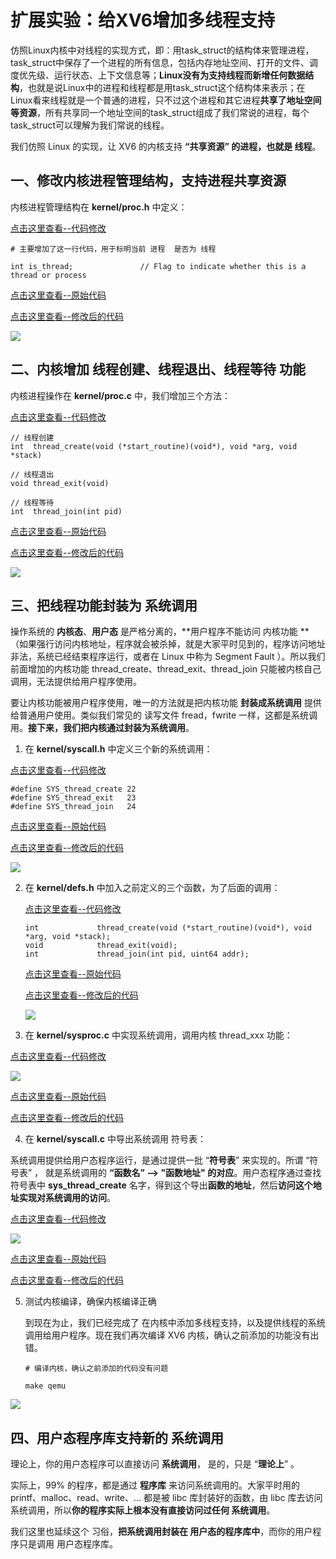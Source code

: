 # 扩展实验：给XV6增加多线程支持



仿照Linux内核中对线程的实现方式，即：用task_struct的结构体来管理进程，task_struct中保存了一个进程的所有信息，包括内存地址空间、打开的文件、调度优先级、运行状态、上下文信息等；**Linux没有为支持线程而新增任何数据结构**，也就是说Linux中的进程和线程都是用task_struct这个结构体来表示；在Linux看来线程就是一个普通的进程，只不过这个进程和其它进程**共享了地址空间等资源**，所有共享同一个地址空间的task_struct组成了我们常说的进程，每个task_struct可以理解为我们常说的线程。

我们仿照 Linux 的实现，让 XV6 的内核支持 **“共享资源” 的进程，也就是 线程**。





## 一、修改内核进程管理结构，支持进程共享资源



内核进程管理结构在 **kernel/proc.h** 中定义：

[点击这里查看--代码修改](https://github.com/hitsz-ids/tutorial/commit/20e7a81d735379c05e70166a813b30ba125e1421#diff-9217aa6c10ce4a80f68f3d335a5aac4ffa587639b1e5053becbdf60db11bc9f1)

```
# 主要增加了这一行代码，用于标明当前 进程  是否为 线程

int is_thread;               // Flag to indicate whether this is a thread or process

```

[点击这里查看--原始代码](https://github.com/hitsz-ids/tutorial/blob/54228d7771fccad72096110d3d3f394c1c8e96fa/Chapter08/XV6/kernel/proc.h) 

[点击这里查看--修改后的代码](https://github.com/hitsz-ids/tutorial/blob/20e7a81d735379c05e70166a813b30ba125e1421/Chapter08/XV6/kernel/proc.h)



![](01.png)





## 二、内核增加 线程创建、线程退出、线程等待  功能



内核进程操作在 **kernel/proc.c** 中，我们增加三个方法：



[点击这里查看--代码修改](https://github.com/hitsz-ids/tutorial/commit/f1bf3caa8dada609c714b331dcdd2cc4abb486ee)

```
// 线程创建
int  thread_create(void (*start_routine)(void*), void *arg, void *stack)

// 线程退出
void thread_exit(void)

// 线程等待
int  thread_join(int pid)

```

[点击这里查看--原始代码](https://github.com/hitsz-ids/tutorial/blob/63696fbb703cc847f22f5125140497c3dd4cd395/Chapter08/XV6/kernel/proc.c)

[点击这里查看--修改后的代码](https://github.com/hitsz-ids/tutorial/blob/76c5864a3ee111812690ce3328cbebe23558b0cb/Chapter08/XV6/kernel/proc.c)



![](02.png)





## 三、把线程功能封装为 系统调用 



操作系统的 **内核态**、**用户态** 是严格分离的，**用户程序不能访问 内核功能 **（如果强行访问内核地址，程序就会被杀掉，就是大家平时见到的，程序访问地址非法，系统已经结束程序运行，或者在 Linux 中称为 Segment Fault ）。所以我们前面增加的内核功能 thread_create、thread_exit、thread_join 只能被内核自己调用，无法提供给用户程序使用。



要让内核功能被用户程序使用，唯一的方法就是把内核功能 **封装成系统调用** 提供给普通用户使用。类似我们常见的 读写文件 fread，fwrite 一样，这都是系统调用。**接下来，我们把内核通过封装为系统调用**。



1. 在 **kernel/syscall.h** 中定义三个新的系统调用：



[点击这里查看--代码修改](https://github.com/hitsz-ids/tutorial/commit/69b53990c887887b41a69a3d63eccd63336970dc)

```
#define SYS_thread_create 22
#define SYS_thread_exit   23
#define SYS_thread_join   24
```

[点击这里查看--原始代码](https://github.com/hitsz-ids/tutorial/blob/952aed940b1992878db44c7b3f8f0baf98b130a9/Chapter08/XV6/kernel/syscall.h)

[点击这里查看--修改后的代码](https://github.com/hitsz-ids/tutorial/blob/69b53990c887887b41a69a3d63eccd63336970dc/Chapter08/XV6/kernel/syscall.h)

![](03.png)





2. 在 **kernel/defs.h** 中加入之前定义的三个函数，为了后面的调用：

   

   [点击这里查看--代码修改](https://github.com/hitsz-ids/tutorial/commit/b2c0325d6ef55fb6372fe8409abd35e5a9fff29b)

   ```
   int             thread_create(void (*start_routine)(void*), void *arg, void *stack);
   void            thread_exit(void);
   int             thread_join(int pid, uint64 addr);
   ```

   

   [点击这里查看--原始代码](https://github.com/hitsz-ids/tutorial/blob/48d0fe8f33fefa766d95811034860427acdd516e/Chapter08/XV6/kernel/defs.h)

   [点击这里查看--修改后的代码](https://github.com/hitsz-ids/tutorial/blob/b2c0325d6ef55fb6372fe8409abd35e5a9fff29b/Chapter08/XV6/kernel/defs.h)

   

   ![](04.png)

   

3. 在 **kernel/sysproc.c** 中实现系统调用，调用内核 thread_xxx 功能：



[点击这里查看--代码修改](https://github.com/hitsz-ids/tutorial/commit/bccae776c5446e245e90bbe5a220ddd1b4c8051b)

![](05.png)



[点击这里查看--原始代码](https://github.com/hitsz-ids/tutorial/blob/1c37ef63c6dab6c40f91a22fbdee5abfa1cf55d5/Chapter08/XV6/kernel/sysproc.c)

[点击这里查看--修改后的代码](https://github.com/hitsz-ids/tutorial/blob/bccae776c5446e245e90bbe5a220ddd1b4c8051b/Chapter08/XV6/kernel/sysproc.c)



4. 在 **kernel/syscall.c** 中导出系统调用 符号表：



系统调用提供给用户态程序运行，是通过提供一批 “**符号表**” 来实现的。所谓 “符号表” ， 就是系统调用的 **“函数名” --> "函数地址" 的对应**。用户态程序通过查找符号表中 **sys_thread_create** 名字，得到这个导出**函数的地址**，然后**访问这个地址实现对系统调用的访问**。



[点击这里查看--代码修改](https://github.com/hitsz-ids/tutorial/commit/2a649c95419b073ddf7b6e5b13fd74f265c9f358)

![](06.png)



[点击这里查看--原始代码](https://github.com/hitsz-ids/tutorial/blob/952aed940b1992878db44c7b3f8f0baf98b130a9/Chapter08/XV6/kernel/syscall.c)

[点击这里查看--修改后的代码](https://github.com/hitsz-ids/tutorial/blob/2a649c95419b073ddf7b6e5b13fd74f265c9f358/Chapter08/XV6/kernel/syscall.c)



5. 测试内核编译，确保内核编译正确

   

   到现在为止，我们已经完成了  在内核中添加多线程支持，以及提供线程的系统调用给用户程序。现在我们再次编译 XV6 内核，确认之前添加的功能没有出错。

   ```
   # 编译内核，确认之前添加的代码没有问题
   
   make qemu
   
   ```

   

![](07.png)





## 四、用户态程序库支持新的 系统调用 

理论上，你的用户态程序可以直接访问 **系统调用**， 是的，只是 “**理论上**” 。



实际上，99% 的程序，都是通过 **程序库** 来访问系统调用的。大家平时用的 printf、malloc、read、write、... 都是被 libc 库封装好的函数，由 libc 库去访问  系统调用，所以**你的程序实际上根本没有直接访问过任何 系统调用**。



我们这里也延续这个 习俗，**把系统调用封装在 用户态的程序库中**，而你的用户程序只是调用 用户态程序库。







